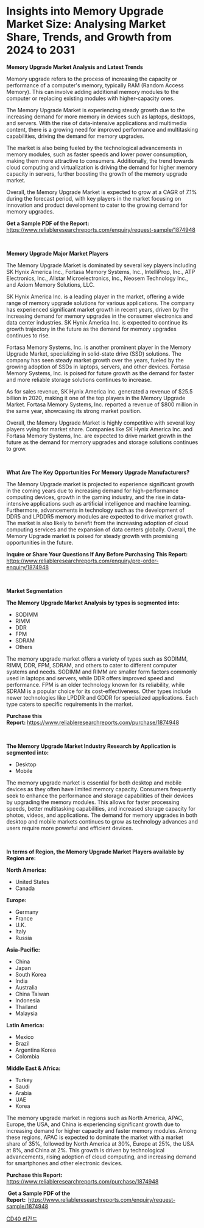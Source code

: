 <p><h1>Insights into Memory Upgrade Market Size: Analysing Market Share, Trends, and Growth from 2024 to 2031</h1></p><p><strong>Memory Upgrade Market Analysis and Latest Trends</strong></p>
<p><p>Memory upgrade refers to the process of increasing the capacity or performance of a computer's memory, typically RAM (Random Access Memory). This can involve adding additional memory modules to the computer or replacing existing modules with higher-capacity ones.</p><p>The Memory Upgrade Market is experiencing steady growth due to the increasing demand for more memory in devices such as laptops, desktops, and servers. With the rise of data-intensive applications and multimedia content, there is a growing need for improved performance and multitasking capabilities, driving the demand for memory upgrades.</p><p>The market is also being fueled by the technological advancements in memory modules, such as faster speeds and lower power consumption, making them more attractive to consumers. Additionally, the trend towards cloud computing and virtualization is driving the demand for higher memory capacity in servers, further boosting the growth of the memory upgrade market.</p><p>Overall, the Memory Upgrade Market is expected to grow at a CAGR of 7.1% during the forecast period, with key players in the market focusing on innovation and product development to cater to the growing demand for memory upgrades.</p></p>
<p><strong>Get a Sample PDF of the Report:&nbsp;</strong> <a href="https://www.reliableresearchreports.com/enquiry/request-sample/1874948">https://www.reliableresearchreports.com/enquiry/request-sample/1874948</a></p>
<p>&nbsp;</p>
<p><strong>Memory Upgrade Major Market Players</strong></p>
<p><p>The Memory Upgrade Market is dominated by several key players including SK Hynix America Inc., Fortasa Memory Systems, Inc., IntelliProp, Inc., ATP Electronics, Inc., Allstar Microelectronics, Inc., Neosem Technology Inc., and Axiom Memory Solutions, LLC. </p><p>SK Hynix America Inc. is a leading player in the market, offering a wide range of memory upgrade solutions for various applications. The company has experienced significant market growth in recent years, driven by the increasing demand for memory upgrades in the consumer electronics and data center industries. SK Hynix America Inc. is expected to continue its growth trajectory in the future as the demand for memory upgrades continues to rise.</p><p>Fortasa Memory Systems, Inc. is another prominent player in the Memory Upgrade Market, specializing in solid-state drive (SSD) solutions. The company has seen steady market growth over the years, fueled by the growing adoption of SSDs in laptops, servers, and other devices. Fortasa Memory Systems, Inc. is poised for future growth as the demand for faster and more reliable storage solutions continues to increase.</p><p>As for sales revenue, SK Hynix America Inc. generated a revenue of $25.5 billion in 2020, making it one of the top players in the Memory Upgrade Market. Fortasa Memory Systems, Inc. reported a revenue of $800 million in the same year, showcasing its strong market position.</p><p>Overall, the Memory Upgrade Market is highly competitive with several key players vying for market share. Companies like SK Hynix America Inc. and Fortasa Memory Systems, Inc. are expected to drive market growth in the future as the demand for memory upgrades and storage solutions continues to grow.</p></p>
<p>&nbsp;</p>
<p><strong>What Are The Key Opportunities For Memory Upgrade Manufacturers?</strong></p>
<p><p>The Memory Upgrade market is projected to experience significant growth in the coming years due to increasing demand for high-performance computing devices, growth in the gaming industry, and the rise in data-intensive applications such as artificial intelligence and machine learning. Furthermore, advancements in technology such as the development of DDR5 and LPDDR5 memory modules are expected to drive market growth. The market is also likely to benefit from the increasing adoption of cloud computing services and the expansion of data centers globally. Overall, the Memory Upgrade market is poised for steady growth with promising opportunities in the future.</p></p>
<p><strong>Inquire or Share Your Questions If Any Before Purchasing This Report:</strong> <a href="https://www.reliableresearchreports.com/enquiry/pre-order-enquiry/1874948">https://www.reliableresearchreports.com/enquiry/pre-order-enquiry/1874948</a></p>
<p>&nbsp;</p>
<p><strong>Market Segmentation</strong></p>
<p><strong>The Memory Upgrade Market Analysis by types is segmented into:</strong></p>
<p><ul><li>SODIMM</li><li>RIMM</li><li>DDR</li><li>FPM</li><li>SDRAM</li><li>Others</li></ul></p>
<p><p>The memory upgrade market offers a variety of types such as SODIMM, RIMM, DDR, FPM, SDRAM, and others to cater to different computer systems and needs. SODIMM and RIMM are smaller form factors commonly used in laptops and servers, while DDR offers improved speed and performance. FPM is an older technology known for its reliability, while SDRAM is a popular choice for its cost-effectiveness. Other types include newer technologies like LPDDR and GDDR for specialized applications. Each type caters to specific requirements in the market.</p></p>
<p><strong>Purchase this Report:&nbsp;</strong><a href="https://www.reliableresearchreports.com/purchase/1874948">https://www.reliableresearchreports.com/purchase/1874948</a></p>
<p>&nbsp;</p>
<p><strong>The Memory Upgrade Market Industry Research by Application is segmented into:</strong></p>
<p><ul><li>Desktop</li><li>Mobile</li></ul></p>
<p><p>The memory upgrade market is essential for both desktop and mobile devices as they often have limited memory capacity. Consumers frequently seek to enhance the performance and storage capabilities of their devices by upgrading the memory modules. This allows for faster processing speeds, better multitasking capabilities, and increased storage capacity for photos, videos, and applications. The demand for memory upgrades in both desktop and mobile markets continues to grow as technology advances and users require more powerful and efficient devices.</p></p>
<p>&nbsp;</p>
<p><strong>In terms of Region, the Memory Upgrade Market Players available by Region are:</strong></p>
<p>
    <p> <strong> North America: </strong>
        <ul>
            <li>United States</li>
            <li>Canada</li>
        </ul>
        </p> 
    <p> <strong> Europe: </strong>
        <ul>
            <li>Germany</li>
            <li>France</li>
            <li>U.K.</li>
            <li>Italy</li>
            <li>Russia</li>
        </ul>
        </p> 
    <p> <strong> Asia-Pacific: </strong>
        <ul>
            <li>China</li>
            <li>Japan</li>
            <li>South Korea</li>
            <li>India</li>
            <li>Australia</li>
            <li>China Taiwan</li>
            <li>Indonesia</li>
            <li>Thailand</li>
            <li>Malaysia</li>
        </ul>
        </p> 
    <p> <strong> Latin America: </strong>
        <ul>
            <li>Mexico</li>
            <li>Brazil</li>
            <li>Argentina Korea</li>
            <li>Colombia</li>
        </ul>
        </p> 
    <p> <strong> Middle East & Africa: </strong>
        <ul>
            <li>Turkey</li>
            <li>Saudi</li>
            <li>Arabia</li>
            <li>UAE</li>
            <li>Korea</li>
        </ul>
    </p>
    </p>
<p><p>The memory upgrade market in regions such as North America, APAC, Europe, the USA, and China is experiencing significant growth due to increasing demand for higher capacity and faster memory modules. Among these regions, APAC is expected to dominate the market with a market share of 35%, followed by North America at 30%, Europe at 25%, the USA at 8%, and China at 2%. This growth is driven by technological advancements, rising adoption of cloud computing, and increasing demand for smartphones and other electronic devices.</p></p>
<p><strong>Purchase this Report: </strong><a href="https://www.reliableresearchreports.com/purchase/1874948">https://www.reliableresearchreports.com/purchase/1874948</a></p>
<p>&nbsp;<strong>Get a Sample PDF of the Report:&nbsp;&nbsp;</strong><a href="https://www.reliableresearchreports.com/enquiry/request-sample/1874948">https://www.reliableresearchreports.com/enquiry/request-sample/1874948</a></p>
<p><strong></strong></p>
<p><p><a href="https://github.com/vseigx30c9a1j/Market-Research-Report-List-1/blob/main/285800911104.md">CD40 리간드</a></p></p>
